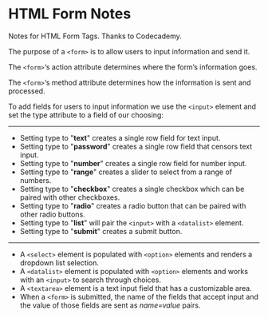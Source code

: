 # HTML Form Notes

Notes for HTML Form Tags. Thanks to Codecademy.

The purpose of a `<form>` is to allow users to input information and send it.

The `<form>`‘s action attribute determines where the form’s information goes.

The `<form>`‘s method attribute determines how the information is sent and processed.

To add fields for users to input information we use the `<input>` element and set the type attribute to a field of our choosing:

___

- Setting type to "**text**" creates a single row field for text input.
- Setting type to "**password**" creates a single row field that censors text input.
- Setting type to "**number**" creates a single row field for number input.
- Setting type to "**range**" creates a slider to select from a range of numbers.
- Setting type to "**checkbox**" creates a single checkbox which can be paired with other checkboxes.
- Setting type to "**radio**" creates a radio button that can be paired with other radio buttons.
- Setting type to "**list**" will pair the `<input>` with a `<datalist>` element.
- Setting type to "**submit**" creates a submit button.

___

- A `<select>` element is populated with `<option>` elements and renders a dropdown list selection.
- A `<datalist>` element is populated with `<option>` elements and works with an `<input>` to search through choices.
- A `<textarea>` element is a text input field that has a customizable area.
- When a `<form>` is submitted, the name of the fields that accept input and the value of those fields are sent as *name=value* pairs.
